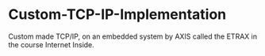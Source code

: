 # Custom-TCP-IP-Implementation

Custom made TCP/IP, on an embedded system by AXIS called the ETRAX in the course Internet Inside. 
